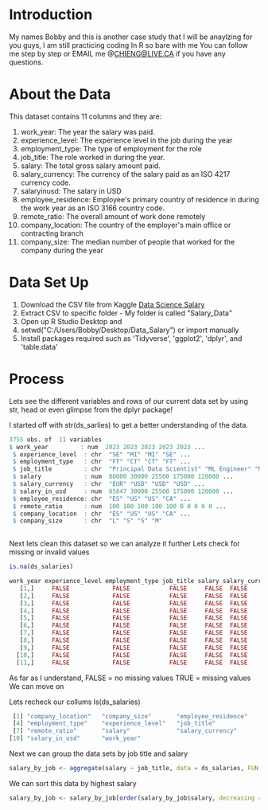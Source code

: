 # Introduction
My names Bobby and this is another case study that I will be anaylzing for you guys, I am still practicing coding In R so bare with me
You can follow me step by step or EMAIL me @CHIENG@LIVE.CA if you have any questions.

# About the Data 
This dataset contains 11 columns and they are:

1)  work_year: The year the salary was paid.
2)  experience_level: The experience level in the job during the year
3)  employment_type: The type of employment for the role
4)  job_title: The role worked in during the year.
5)  salary: The total gross salary amount paid.
6)   salary_currency: The currency of the salary paid as an ISO 4217 currency code.
7)  salaryinusd: The salary in USD
8)  employee_residence: Employee's primary country of residence in during the work year as an ISO 3166 country code.
9) remote_ratio: The overall amount of work done remotely
10) company_location: The country of the employer's main office or contracting branch
11) company_size: The median number of people that worked for the company during the year

#  Data Set Up
1. Download the CSV file from Kaggle [Data Science Salary](https://www.kaggle.com/datasets/arnabchaki/data-science-salaries-2023)
2. Extract CSV to specific folder - My folder is called "Salary_Data"
3. Open up R Studio Desktop and 
4. setwd("C:/Users/Bobby/Desktop/Data_Salary") or import manually
5. Install packages required such as 'Tidyverse', 'ggplot2', 'dplyr', and 'table.data'



# Process

Lets see the different variables and rows of our current data set by using str, head or even glimpse from the dplyr package!

I started off with  str(ds_sarlies) to get a better understanding of the data.
```r
3755 obs. of  11 variables
$ work_year         : num  2023 2023 2023 2023 2023 ...
 $ experience_level  : chr  "SE" "MI" "MI" "SE" ...
 $ employment_type   : chr  "FT" "CT" "CT" "FT" ...
 $ job_title         : chr  "Principal Data Scientist" "ML Engineer" "ML Engineer" "Data Scientist" ...
 $ salary            : num  80000 30000 25500 175000 120000 ...
 $ salary_currency   : chr  "EUR" "USD" "USD" "USD" ...
 $ salary_in_usd     : num  85847 30000 25500 175000 120000 ...
 $ employee_residence: chr  "ES" "US" "US" "CA" ...
 $ remote_ratio      : num  100 100 100 100 100 0 0 0 0 0 ...
 $ company_location  : chr  "ES" "US" "US" "CA" ...
 $ company_size      : chr  "L" "S" "S" "M"
 
```

Next lets clean this dataset so we can analyze it further
Lets check for missing or invalid values
```R
is.na(ds_salaries)

work_year experience_level employment_type job_title salary salary_currency salary_in_usd employee_residence
   [1,]     FALSE            FALSE           FALSE     FALSE  FALSE           FALSE         FALSE              FALSE
   [2,]     FALSE            FALSE           FALSE     FALSE  FALSE           FALSE         FALSE              FALSE
   [3,]     FALSE            FALSE           FALSE     FALSE  FALSE           FALSE         FALSE              FALSE
   [4,]     FALSE            FALSE           FALSE     FALSE  FALSE           FALSE         FALSE              FALSE
   [5,]     FALSE            FALSE           FALSE     FALSE  FALSE           FALSE         FALSE              FALSE
   [6,]     FALSE            FALSE           FALSE     FALSE  FALSE           FALSE         FALSE              FALSE
   [7,]     FALSE            FALSE           FALSE     FALSE  FALSE           FALSE         FALSE              FALSE
   [8,]     FALSE            FALSE           FALSE     FALSE  FALSE           FALSE         FALSE              FALSE
   [9,]     FALSE            FALSE           FALSE     FALSE  FALSE           FALSE         FALSE              FALSE
  [10,]     FALSE            FALSE           FALSE     FALSE  FALSE           FALSE         FALSE              FALSE
  [11,]     FALSE            FALSE           FALSE     FALSE  FALSE           FALSE         FALSE              FALSE
  ```
As far as I understand, FALSE = no missing values
TRUE = missing values
We can move on

Lets recheck our collums
ls(ds_salaries)
```r
 [1] "company_location"   "company_size"       "employee_residence"
 [4] "employment_type"    "experience_level"   "job_title"         
 [7] "remote_ratio"       "salary"             "salary_currency"   
[10] "salary_in_usd"      "work_year"         
```

Next we can group the data sets by job title and salary
```r
salary_by_job <- aggregate(salary ~ job_title, data = ds_salaries, FUN = max)
```
We can sort this data by highest salary
```r
salary_by_job <- salary_by_job[order(salary_by_job$salary, decreasing = TRUE), ]
```
